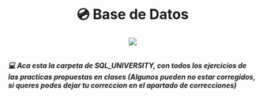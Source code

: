 <h1 align="center"> 💿 Base de Datos </h1>
<div align="center">
  <img src="https://media.giphy.com/media/UqxVRm1IaaIGk/giphy.gif"/>
 </div>

<br>

***💻 Aca esta la carpeta de SQL_UNIVERSITY, con todos los ejercicios de las practicas propuestas en clases (Algunos pueden no estar corregidos, si queres podes dejar tu correccion en el apartado de correcciones)***
